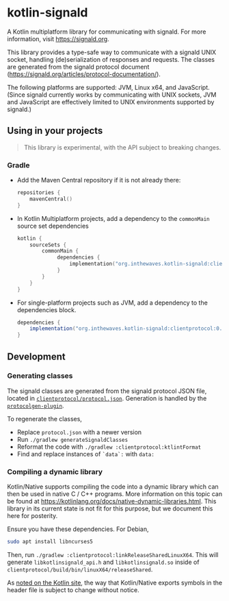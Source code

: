 # kotlin-signald

A Kotlin multiplatform library for communicating with signald. For more information, visit
https://signald.org.

This library provides a type-safe way to communicate with a signald UNIX socket, handling
(de)serialization of responses and requests. The classes are generated from the signald protocol
document (https://signald.org/articles/protocol-documentation/).

The following platforms are supported: JVM, Linux x64, and JavaScript. (Since signald currently
works by communicating with UNIX sockets, JVM and JavaScript are effectively limited to UNIX
environments supported by signald.)

## Using in your projects

> This library is experimental, with the API subject to breaking changes.

### Gradle

- Add the Maven Central repository if it is not already there:

    ```kotlin
    repositories {
        mavenCentral()
    }
    ```

- In Kotlin Multiplatform projects, add a dependency to the `commonMain` source set dependencies
    
    ```kotlin
    kotlin {
        sourceSets {
            commonMain {
                 dependencies {
                     implementation("org.inthewaves.kotlin-signald:clientprotocol:0.3.0")
                 }
            }
        }
    }
    ```

- For single-platform projects such as JVM, add a dependency to the dependencies block.

    ```groovy
    dependencies {
        implementation("org.inthewaves.kotlin-signald:clientprotocol:0.3.0")
    }
    ```

## Development

### Generating classes

The signald classes are generated from the signald protocol JSON file, located in
[`clientprotocol/protocol.json`](./clientprotocol/protocol.json). Generation is handled by the
[`protocolgen-plugin`](./protocolgen-plugin).

To regenerate the classes, 

* Replace `protocol.json` with a newer version
* Run `./gradlew generateSignaldClasses`
* Reformat the code with `./gradlew :clientprotocol:ktlintFormat` 
* Find and replace instances of <code>\`data\`:</code> with `data:`

### Compiling a dynamic library

Kotlin/Native supports compiling the code into a dynamic library which can then be used in native
C / C++ programs. More information on this topic can be found at
https://kotlinlang.org/docs/native-dynamic-libraries.html. This library in its current state is
not fit for this purpose, but we document this here for posterity.

Ensure you have these dependencies. For Debian,

```bash
sudo apt install libncurses5
```

Then, run `./gradlew :clientprotocol:linkReleaseSharedLinuxX64`. This will generate `libkotlinsignald_api.h` and
`libkotlinsignald.so` inside of `clientprotocol/build/bin/linuxX64/releaseShared`.

As [noted on the Kotlin site](https://kotlinlang.org/docs/native-dynamic-libraries.html#generated-headers-file), the way
that Kotlin/Native exports symbols in the header file is subject to change without notice.
